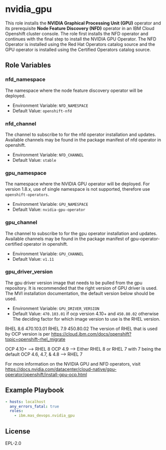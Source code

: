nvidia_gpu
==========

This role installs the **NVIDIA Graphical Processing Unit (GPU)** operator and its prerequisite **Node Feature Discovery (NFD)** operator in an IBM Cloud Openshift cluster console. The role first installs the NFD operator and continues with the final step to install the NVIDIA GPU Operator. The NFD Operator is installed using the Red Hat Operators catalog source and the GPU operator is installed using the Certified Operators catalog source.


Role Variables
--------------

### nfd_namespace
The namespace where the node feature discovery operator will be deployed.

- Environment Variable: `NFD_NAMESPACE`
- Default Value: `openshift-nfd`

### nfd_channel
The channel to subscribe to for the nfd operator installation and updates. Available channels may be found in the package manifest of nfd operator in openshift.

- Environment Variable: `NFD_CHANNEL`
- Default Value: `stable`

### gpu_namespace
The namespace where the NVIDIA GPU operator will be deployed. For version 1.8.x, use of single namespace is not supported, therefore use `openshift-operators`.

- Environment Variable: `GPU_NAMESPACE`
- Default Value: `nvidia-gpu-operator`

### gpu_channel
The channel to subscribe to for the gpu operator installation and updates. Available channels may be found in the package manifest of gpu-operator-certified operator in openshift.

- Environment Variable: `GPU_CHANNEL`
- Default Value: `v1.11`

### gpu_driver_version
The gpu driver version image that needs to be pulled from the gpu repository. It is recommended that the right version of GPU driver is used. The MVI installation documentation, the default version below should be used.

- Environment Variable: `GPU_DRIVER_VERSION`
- Default Value: `470.103.01` if ocp version 4.10+ and `450.80.02` otherwise
The deciding factor for which image version to use is the RHEL version.

RHEL 8.6
470.103.01
RHEL 7.9
450.80.02
The version of RHEL that is used by OCP version is per https://cloud.ibm.com/docs/openshift?topic=openshift-rhel_migrate

OCP 4.10+           --> RHEL 8
OCP 4.9             --> Either RHEL 8 or RHEL 7 with 7 being the default
OCP 4.6, 4.7, & 4.8 --> RHEL 7


For more information on the NVIDIA GPU and NFD operators, visit https://docs.nvidia.com/datacenter/cloud-native/gpu-operator/openshift/install-gpu-ocp.html



Example Playbook
----------------


```yaml
- hosts: localhost
  any_errors_fatal: true
  roles:
    - ibm.mas_devops.nvidia_gpu
```


License
-------

EPL-2.0
